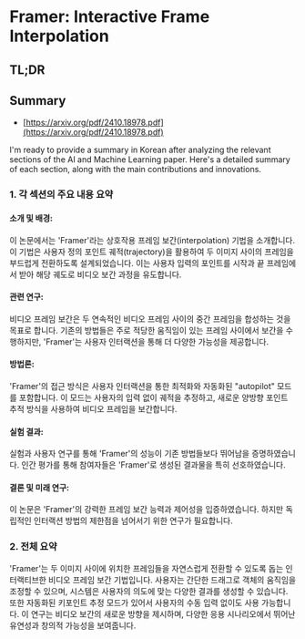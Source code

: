 # Framer: Interactive Frame Interpolation
## TL;DR
## Summary
- [https://arxiv.org/pdf/2410.18978.pdf](https://arxiv.org/pdf/2410.18978.pdf)

I'm ready to provide a summary in Korean after analyzing the relevant sections of the AI and Machine Learning paper. Here's a detailed summary of each section, along with the main contributions and innovations.

### 1. 각 섹션의 주요 내용 요약

#### 소개 및 배경:
이 논문에서는 'Framer'라는 상호작용 프레임 보간(interpolation) 기법을 소개합니다. 이 기법은 사용자 정의 포인트 궤적(trajectory)을 활용하여 두 이미지 사이의 프레임을 부드럽게 전환하도록 설계되었습니다. 이는 사용자 입력의 포인트를 시작과 끝 프레임에서 받아 해당 궤도로 비디오 보간 과정을 유도합니다.

#### 관련 연구:
비디오 프레임 보간은 두 연속적인 비디오 프레임 사이의 중간 프레임을 합성하는 것을 목표로 합니다. 기존의 방법들은 주로 적당한 움직임이 있는 프레임 사이에서 보간을 수행하지만, 'Framer'는 사용자 인터랙션을 통해 더 다양한 가능성을 제공합니다.

#### 방법론:
'Framer'의 접근 방식은 사용자 인터랙션을 통한 최적화와 자동화된 "autopilot" 모드를 포함합니다. 이 모드는 사용자의 입력 없이 궤적을 추정하고, 새로운 양방향 포인트 추적 방식을 사용하여 비디오 프레임을 보간합니다.

#### 실험 결과:
실험과 사용자 연구를 통해 'Framer'의 성능이 기존 방법들보다 뛰어남을 증명하였습니다. 인간 평가를 통해 참여자들은 'Framer'로 생성된 결과물을 특히 선호하였습니다.

#### 결론 및 미래 연구:
이 논문은 'Framer'의 강력한 프레임 보간 능력과 제어성을 입증하였습니다. 하지만 독립적인 인터랙션 방법의 제한점을 넘어서기 위한 연구가 필요합니다.

### 2. 전체 요약

'Framer'는 두 이미지 사이에 위치한 프레임들을 자연스럽게 전환할 수 있도록 돕는 인터랙티브한 비디오 프레임 보간 기법입니다. 사용자는 간단한 드래그로 객체의 움직임을 조정할 수 있으며, 시스템은 사용자의 의도에 맞는 다양한 결과를 생성할 수 있습니다. 또한 자동화된 키포인트 추정 모드가 있어서 사용자의 수동 입력 없이도 사용 가능합니다. 이 연구는 비디오 보간의 새로운 방향을 제시하며, 다양한 응용 시나리오에서 뛰어난 유연성과 창의적 가능성을 보여줍니다.